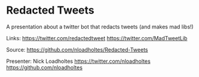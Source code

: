 # Redacted Tweets
A presentation about a twitter bot that redacts tweets (and makes mad libs!)

Links:
https://twitter.com/redactedtweet
https://twitter.com/MadTweetLib

Source:
https://github.com/nloadholtes/Redacted-Tweets

Presenter:
Nick Loadholtes
https://twitter.com/nloadholtes
https://github.com/nloadholtes
